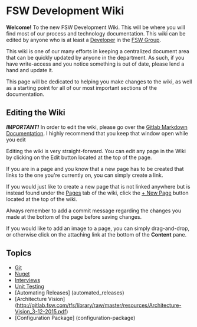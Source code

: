 # FSW Development Wiki
**Welcome!** To the new FSW Development Wiki.  This will be where you will find
most of our process and technology documentation.  This wiki can be edited by
anyone who is at least a [Developer](http://gitlab.fsw.com/help/permissions/permissions)
in the [FSW Group](http://gitlab.fsw.com/groups/tfs/members).

This wiki is one of our many efforts in keeping a centralized document area that
can be quickly updated by anyone in the department.  As such, if you have write-access
and you notice something is out of date, please lend a hand and update it.

This page will be dedicated to helping you make changes to the wiki, as well as
a starting point for all of our most important sections of the documentation.

## Editing the Wiki
**_IMPORTANT!_** In order to edit the wiki, please go over the
[Gitlab Markdown Documentation](http://gitlab.fsw.com/help/markdown/markdown).
I highly recommend that you keep that window open while you edit

Editing the wiki is very straight-forward.  You can edit any page in the Wiki by
clicking on the Edit button located at the top of the page.

If you are in a page and you know that a new page has to be created that links to
the one you're currently on, you can simply create a link.

If you would just like to create a new page that is not linked anywhere but is instead
found under the [Pages](http://gitlab.fsw.com/tfs/library/wikis/pages) tab of the
wiki, click the [+ New Page](http://gitlab.fsw.com/tfs/library/wikis/home#modal-new-wiki)
button located at the top of the wiki.

Always remember to add a commit message regarding the changes you made at the bottom of the page before saving changes.

If you would like to add an image to a page, you can simply drag-and-drop, or otherwise
click on the attaching link at the bottom of the **Content** pane.

## Topics
+ [Git](Git)
+ [Nuget](Nuget/SetupVS)
+ [Interviews](interview-questions)
+ [Unit Testing](Testing/UnitTesting)
+ [Automating Releases] (automated_releases)
+ [Architecture Vision] (http://gitlab.fsw.com/tfs/library/raw/master/resources/Architecture-Vision_3-12-2015.pdf)
+ [Configuration Package] (configuration-package)
